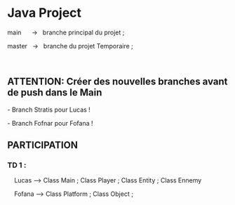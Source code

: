 <H1>Java Project</H1>

<p> main &nbsp&nbsp&nbsp&nbsp -> &nbsp branche principal du projet ; </p>
<p> master &nbsp -> &nbsp branche du projet Temporaire ; </p>
</br>
<H2>ATTENTION: Créer des nouvelles branches avant de push dans le Main</H2>
<p> - Branch Stratis pour Lucas !</p>
<p> - Branch Fofnar pour Fofana !</p>
<H2>PARTICIPATION</H2>
<H3>TD 1 : </H3>
<p>&nbsp&nbsp&nbsp&nbspLucas --> Class Main ; Class Player ; Class Entity ; Class Ennemy</p>
<p>&nbsp&nbsp&nbsp&nbspFofana --> Class Platform ; Class Object ; </p>


